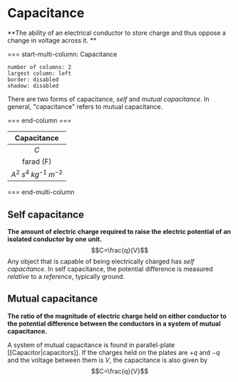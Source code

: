 # Capacitance
**The ability of an electrical conductor to store charge and thus oppose a change in voltage across it. **

=== start-multi-column: Capacitance
```column-settings
number of columns: 2
largest column: left
border: disabled
shadow: disabled
```

There are two forms of capacitance, *self* and *mutual capacitance*. In general, "capacitance" refers to mutual capacitance.

=== end-column ===

|           Capacitance           |
|:-------------------------------:|
|               $C$               |
|       farad ($\text{F}$)        |
| $A^{2}\;s^{4}\;kg^{-1}\;m^{-2}$ |

=== end-multi-column

## Self capacitance
**The amount of electric charge required to raise the electric potential of an isolated conductor by one unit.**
$$C=\frac{q}{V}$$
Any object that is capable of being electrically charged has *self capacitance*. In self capacitance, the potential difference is measured *relative* to a *reference*, typically ground.

## Mutual capacitance
**The ratio of the magnitude of electric charge held on either conductor to the potential difference between the conductors in a system of mutual capacitance.**

A system of mutual capacitance is found in parallel-plate [[Capacitor|capacitors]]. If the charges held on the plates are $+q$ and $-q$ and the voltage between them is $V$, the capacitance is also given by
$$C=\frac{q}{V}$$


